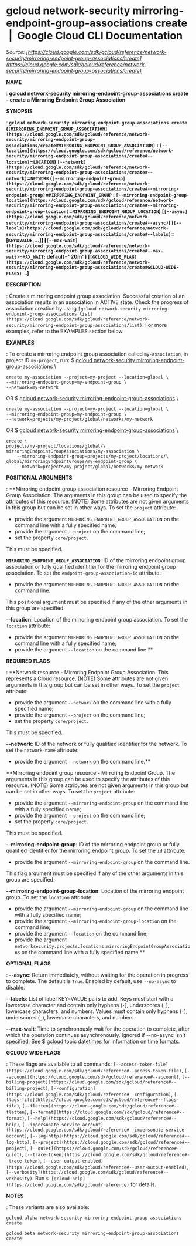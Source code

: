 # gcloud network-security mirroring-endpoint-group-associations create  |  Google Cloud CLI Documentation

*Source: [https://cloud.google.com/sdk/gcloud/reference/network-security/mirroring-endpoint-group-associations/create](https://cloud.google.com/sdk/gcloud/reference/network-security/mirroring-endpoint-group-associations/create)*

**NAME**

: **gcloud network-security mirroring-endpoint-group-associations create - create a Mirroring Endpoint Group Association**

**SYNOPSIS**

: **`gcloud network-security mirroring-endpoint-group-associations create` (`[MIRRORING_ENDPOINT_GROUP_ASSOCIATION](https://cloud.google.com/sdk/gcloud/reference/network-security/mirroring-endpoint-group-associations/create#MIRRORING_ENDPOINT_GROUP_ASSOCIATION)` : `[--location](https://cloud.google.com/sdk/gcloud/reference/network-security/mirroring-endpoint-group-associations/create#--location)`=`LOCATION`) `[--network](https://cloud.google.com/sdk/gcloud/reference/network-security/mirroring-endpoint-group-associations/create#--network)`=`NETWORK` (`[--mirroring-endpoint-group](https://cloud.google.com/sdk/gcloud/reference/network-security/mirroring-endpoint-group-associations/create#--mirroring-endpoint-group)`=`MIRRORING_ENDPOINT_GROUP` : `[--mirroring-endpoint-group-location](https://cloud.google.com/sdk/gcloud/reference/network-security/mirroring-endpoint-group-associations/create#--mirroring-endpoint-group-location)`=`MIRRORING_ENDPOINT_GROUP_LOCATION`) [`[--async](https://cloud.google.com/sdk/gcloud/reference/network-security/mirroring-endpoint-group-associations/create#--async)`] [`[--labels](https://cloud.google.com/sdk/gcloud/reference/network-security/mirroring-endpoint-group-associations/create#--labels)`=[`KEY`=`VALUE`,…]] [`[--max-wait](https://cloud.google.com/sdk/gcloud/reference/network-security/mirroring-endpoint-group-associations/create#--max-wait)`=`MAX_WAIT`; default="20m"] [`[GCLOUD_WIDE_FLAG](https://cloud.google.com/sdk/gcloud/reference/network-security/mirroring-endpoint-group-associations/create#GCLOUD-WIDE-FLAGS) …`]**

**DESCRIPTION**

: Create a mirroring endpoint group association. Successful creation of an
association results in an association in ACTIVE state. Check the progress of
association creation by using `[gcloud
network-security mirroring-endpoint-group-associations list](https://cloud.google.com/sdk/gcloud/reference/network-security/mirroring-endpoint-group-associations/list)`.
For more examples, refer to the EXAMPLES section below.

**EXAMPLES**

: To create a mirroring endpoint group association called
`my-association`, in project ID `my-project`, run:
$ [gcloud
network-security mirroring-endpoint-group-associations](https://cloud.google.com/sdk/gcloud/reference/network-security/mirroring-endpoint-group-associations) \
```
create my-association --project=my-project --location=global \
--mirroring-endpoint-group=my-endpoint-group \
--network=my-network
```

OR
$ [gcloud
network-security mirroring-endpoint-group-associations](https://cloud.google.com/sdk/gcloud/reference/network-security/mirroring-endpoint-group-associations) \
```
create my-association --project=my-project --location=global \
--mirroring-endpoint-group=my-endpoint-group \
--network=projects/my-project/global/networks/my-network
```

OR
$ [gcloud
network-security mirroring-endpoint-group-associations](https://cloud.google.com/sdk/gcloud/reference/network-security/mirroring-endpoint-group-associations) \
```
create \
projects/my-project/locations/global/\
mirroringEndpointGroupAssociations/my-association \
    --mirroring-endpoint-group=projects/my-project/locations/\
global/mirroringEndpointGroups/my-endpoint-group \
    --network=projects/my-project/global/networks/my-network
```

**POSITIONAL ARGUMENTS**

: **Mirroring endpoint group association resource - Mirroring Endpoint Group
Association. The arguments in this group can be used to specify the attributes
of this resource. (NOTE) Some attributes are not given arguments in this group
but can be set in other ways.
To set the `project` attribute:

- provide the argument `MIRRORING_ENDPOINT_GROUP_ASSOCIATION` on the
command line with a fully specified name;
- provide the argument `--project` on the command line;
- set the property `core/project`.

This must be specified.

**`MIRRORING_ENDPOINT_GROUP_ASSOCIATION`**:
ID of the mirroring endpoint group association or fully qualified identifier for
the mirroring endpoint group association.
To set the `endpoint-group-association-id` attribute:

- provide the argument `MIRRORING_ENDPOINT_GROUP_ASSOCIATION` on the
command line.

This positional argument must be specified if any of the other arguments in this
group are specified.

**--location**:
Location of the mirroring endpoint group association.
To set the `location` attribute:

- provide the argument `MIRRORING_ENDPOINT_GROUP_ASSOCIATION` on the
command line with a fully specified name;
- provide the argument `--location` on the command line.**

**REQUIRED FLAGS**

: **Network resource - Mirroring Endpoint Group Association. This represents a Cloud
resource. (NOTE) Some attributes are not given arguments in this group but can
be set in other ways.
To set the `project` attribute:

- provide the argument `--network` on the command line with a fully
specified name;
- provide the argument `--project` on the command line;
- set the property `core/project`.

This must be specified.

**--network**:
ID of the network or fully qualified identifier for the network.
To set the `network-name` attribute:

- provide the argument `--network` on the command line.**

**Mirroring endpoint group resource - Mirroring Endpoint Group. The arguments in
this group can be used to specify the attributes of this resource. (NOTE) Some
attributes are not given arguments in this group but can be set in other ways.
To set the `project` attribute:

- provide the argument `--mirroring-endpoint-group` on the command line
with a fully specified name;
- provide the argument `--project` on the command line;
- set the property `core/project`.

This must be specified.

**--mirroring-endpoint-group**:
ID of the mirroring endpoint group or fully qualified identifier for the
mirroring endpoint group.
To set the `id` attribute:

- provide the argument `--mirroring-endpoint-group` on the command
line.

This flag argument must be specified if any of the other arguments in this group
are specified.

**--mirroring-endpoint-group-location**:
Location of the mirroring endpoint group.
To set the `location` attribute:

- provide the argument `--mirroring-endpoint-group` on the command line
with a fully specified name;
- provide the argument `--mirroring-endpoint-group-location` on the
command line;
- provide the argument `--location` on the command line;
- provide the argument
`networksecurity.projects.locations.mirroringEndpointGroupAssociations`
on the command line with a fully specified name.**

**OPTIONAL FLAGS**

: **--async**:
Return immediately, without waiting for the operation in progress to complete.
The default is `True`. Enabled by default, use
`--no-async` to disable.

**--labels**:
List of label KEY=VALUE pairs to add.
Keys must start with a lowercase character and contain only hyphens
(`-`), underscores (`_`), lowercase characters, and
numbers. Values must contain only hyphens (`-`), underscores
(`_`), lowercase characters, and numbers.

**--max-wait**:
Time to synchronously wait for the operation to complete, after which the
operation continues asynchronously. Ignored if --no-async isn't specified. See $
[gcloud topic datetimes](https://cloud.google.com/sdk/gcloud/reference/topic/datetimes) for
information on time formats.

**GCLOUD WIDE FLAGS**

: These flags are available to all commands: `[--access-token-file](https://cloud.google.com/sdk/gcloud/reference#--access-token-file)`,
`[--account](https://cloud.google.com/sdk/gcloud/reference#--account)`, `[--billing-project](https://cloud.google.com/sdk/gcloud/reference#--billing-project)`,
`[--configuration](https://cloud.google.com/sdk/gcloud/reference#--configuration)`,
`[--flags-file](https://cloud.google.com/sdk/gcloud/reference#--flags-file)`,
`[--flatten](https://cloud.google.com/sdk/gcloud/reference#--flatten)`, `[--format](https://cloud.google.com/sdk/gcloud/reference#--format)`, `[--help](https://cloud.google.com/sdk/gcloud/reference#--help)`, `[--impersonate-service-account](https://cloud.google.com/sdk/gcloud/reference#--impersonate-service-account)`,
`[--log-http](https://cloud.google.com/sdk/gcloud/reference#--log-http)`,
`[--project](https://cloud.google.com/sdk/gcloud/reference#--project)`, `[--quiet](https://cloud.google.com/sdk/gcloud/reference#--quiet)`, `[--trace-token](https://cloud.google.com/sdk/gcloud/reference#--trace-token)`, `[--user-output-enabled](https://cloud.google.com/sdk/gcloud/reference#--user-output-enabled)`,
`[--verbosity](https://cloud.google.com/sdk/gcloud/reference#--verbosity)`.
Run `$ [gcloud help](https://cloud.google.com/sdk/gcloud/reference)` for details.

**NOTES**

: These variants are also available:

```
gcloud alpha network-security mirroring-endpoint-group-associations create
```

```
gcloud beta network-security mirroring-endpoint-group-associations create
```